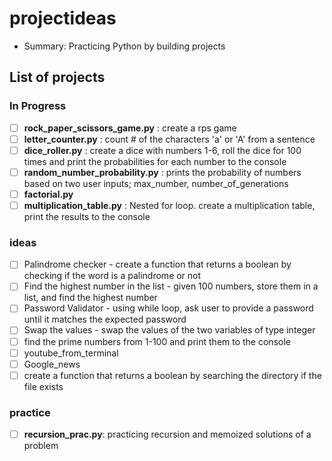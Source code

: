 # projectideas
- Summary: Practicing Python by building projects 


## List of projects

### In Progress
- [ ] **rock_paper_scissors_game.py** : create a rps game 
- [ ] **letter_counter.py** : count # of the characters 'a' or 'A' from a sentence  
- [ ] **dice_roller.py** : create a dice with numbers 1-6, roll the dice for 100 times and print the probabilities for each number to the console 
- [ ] **random_number_probability.py** : prints the probability of numbers based on two user inputs; max_number, number_of_generations
- [ ] **factorial.py**
- [ ] **multiplication_table.py** : Nested for loop. create a multiplication table, print the results to the console

### ideas
- [ ] Palindrome checker - create a function that returns a boolean by checking if the word is a palindrome or not
- [ ] Find the highest number in the list - given 100 numbers, store them in a list, and find the highest number
- [ ] Password Validator - using while loop, ask user to provide a password until it matches the expected password
- [ ] Swap the values - swap the values of the two variables of type integer
- [ ] find the prime numbers from 1-100 and print them to the console
- [ ] youtube_from_terminal
- [ ] Google_news
- [ ] create a function that returns a boolean by searching the directory if the file exists
### practice
- [ ] **recursion_prac.py**: practicing recursion and memoized solutions of a problem